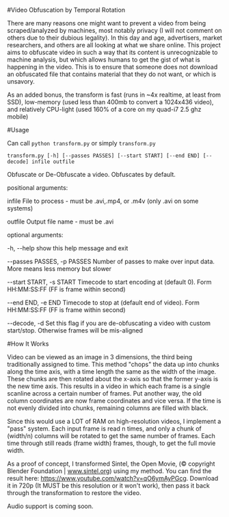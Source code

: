 #Video Obfuscation by Temporal Rotation

There are many reasons one might want to prevent a video from being scraped/analyzed by machines, most notably privacy (I will not comment on others due to their dubious legality). 
In this day and age, advertisers, market researchers, and others are all looking at what we share online. This project aims to obfuscate video in such a way that its content is unrecognizable to machine analysis,
but which allows humans to get the gist of what is happening in the video. This is to ensure that someone does not download an obfuscated file that contains material that they do not want, or which is unsavory.

As an added bonus, the transform is fast (runs in ~4x realtime, at least from SSD), low-memory (used less than 400mb to convert a 1024x436 video), and relatively CPU-light (used 160% of a core on my quad-i7 2.5 ghz mobile)

#Usage

Can call `python transform.py` or simply `transform.py`

`transform.py [-h] [--passes PASSES] [--start START] [--end END] [--decode] infile outfile`

Obfuscate or De-Obfuscate a video. Obfuscates by default.

positional arguments:

infile                File to process - must be .avi,.mp4, or .m4v (only .avi on some systems)

outfile               Output file name - must be .avi

optional arguments:
  
-h, --help            show this help message and exit
  
--passes PASSES, -p PASSES  Number of passes to make over input data. More means less memory but slower
  
--start START, -s START Timecode to start encoding at (default 0). Form HH:MM:SS:FF (FF is frame within second)
  
--end END, -e END     Timecode to stop at (default end of video). Form HH:MM:SS:FF (FF is frame within second)
  
--decode, -d          Set this flag if you are de-obfuscating a video with custom start/stop. Otherwise frames will be mis-aligned

#How It Works

Video can be viewed as an image in 3 dimensions, the third being traditionally assigned to time. This method "chops" the data up into chunks along the time axis, with a time length the same as the width of the image.
These chunks are then rotated about the x-axis so that the former y-axis is the new time axis. This results in a video in which each frame is a single scanline across a certain number of frames. Put another way, the old column
coordinates are now frame coordinates and vice versa. If the time is not evenly divided into chunks, remaining columns are filled with black.

Since this would use a LOT of RAM on high-resolution videos, I implement a "pass" system. Each input frame is read n times, and only a chunk of (width/n) columns will be rotated to get the same number of frames. Each time
through still reads (frame width) frames, though, to get the full movie width.

As a proof of concept, I transformed Sintel, the Open Movie, (© copyright Blender Foundation | www.sintel.org) using my method. You can find the result here: https://www.youtube.com/watch?v=qO6ymAyPGcg. Download it in 720p (It MUST be this resolution or it won't work), then pass it back through the transformation to restore the video.

Audio support is coming soon.
